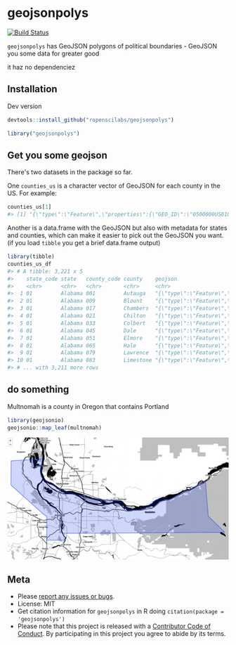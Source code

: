geojsonpolys
============



[![Build Status](https://travis-ci.org/ropenscilabs/geojsonpolys.svg?branch=master)](https://travis-ci.org/ropenscilabs/geojsonpolys)

`geojsonpolys` has GeoJSON polygons of political boundaries - GeoJSON you some data for greater good

it haz no dependenciez

## Installation

Dev version


```r
devtools::install_github("ropenscilabs/geojsonpolys")
```


```r
library("geojsonpolys")
```

## Get you some geojson

There's two datasets in the package so far. 

One `counties_us` is a character vector of GeoJSON for each county in the US. For example:


```r
counties_us[1]
#> [1] "{\"type\":\"Feature\",\"properties\":{\"GEO_ID\":\"0500000US01001\",\"STATE\":\"01\",\"COUNTY\":\"001\",\"NAME\":\"Autauga\",\"LSAD\":\"County\",\"CENSUSAREA\":594.436},\"geometry\":{\"type\":\"Polygon\",\"coordinates\":[[[-86.496774,32.344437],[-86.717897,32.402814],[-86.814912,32.340803],[-86.890581,32.502974],[-86.917595,32.664169],[-86.71339,32.661732],[-86.714219,32.705694],[-86.413116,32.707386],[-86.411172,32.409937],[-86.496774,32.344437]]]}}"
```

Another is a data.frame with the GeoJSON but also with metadata for states and counties, which
can make it easier to pick out the GeoJSON you want. (if you load `tibble` you get a brief data.frame 
output)


```r
library(tibble)
counties_us_df
#> # A tibble: 3,221 x 5
#>    state_code state   county_code county    geojson                       
#>    <chr>      <chr>   <chr>       <chr>     <chr>                         
#>  1 01         Alabama 001         Autauga   "{\"type\":\"Feature\",\"prop…
#>  2 01         Alabama 009         Blount    "{\"type\":\"Feature\",\"prop…
#>  3 01         Alabama 017         Chambers  "{\"type\":\"Feature\",\"prop…
#>  4 01         Alabama 021         Chilton   "{\"type\":\"Feature\",\"prop…
#>  5 01         Alabama 033         Colbert   "{\"type\":\"Feature\",\"prop…
#>  6 01         Alabama 045         Dale      "{\"type\":\"Feature\",\"prop…
#>  7 01         Alabama 051         Elmore    "{\"type\":\"Feature\",\"prop…
#>  8 01         Alabama 065         Hale      "{\"type\":\"Feature\",\"prop…
#>  9 01         Alabama 079         Lawrence  "{\"type\":\"Feature\",\"prop…
#> 10 01         Alabama 083         Limestone "{\"type\":\"Feature\",\"prop…
#> # ... with 3,211 more rows
```

## do something

Multnomah is a county in Oregon that contains Portland


```r
library(geojsonio)
geojsonio::map_leaf(multnomah)
```

![multnomah](tools/multnomah.png)

## Meta

* Please [report any issues or bugs](https://github.com/ropenscilabs/geojsonpolys/issues).
* License: MIT
* Get citation information for `geojsonpolys` in R doing `citation(package = 'geojsonpolys')`
* Please note that this project is released with a [Contributor Code of Conduct](CODE_OF_CONDUCT.md).
By participating in this project you agree to abide by its terms.
